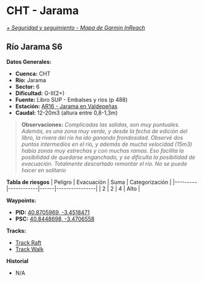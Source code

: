# CHT - Jarama
*[+ Seguridad y seguimiento - Mapa de Garmin InReach](https://share.garmin.com/gpalacios82)*

## Río Jarama S6

**Datos Generales:**
* **Cuenca:** CHT
* **Río:** Jarama
* **Sector:** 6
* **Dificultad:** G-II(2+)
* **Fuente:** Libro SUP - Embalses y ríos (p 488)
* **Estación:** [AR16 - Jarama en Valdepeñas](https://saihtajo.chtajo.es/stmobile/index.php?url=/tr/ficha/estacion:AR16)
* **Caudal:** 12-20m3 (altura entre 0,8-1,3m)

>**Observaciones:**
*Complicadas las salidas, son muy puntuales. Además, es una zona muy verde, y desde la fecha de edición del libro, la rivera del río ha ido ganando frondosidad. Observé dos puntos intermedios en el río, y además de mucha velocidad (15m3) habia zonas muy estrechas y con muchas ramas. Eso facilita la posibilidad de quedarse enganchado, y se dificulta la posibilidad de evacuación. Totalmente descartado remontar el río. No se puede hacer en solitario*

**Tabla de riesgos**
| Peligro | Evacuación | Suma | Categorización |
|---------|------------|------|----------------|
|     2   |       2    |   4  |      Alto      |

**Waypoints:**
* **PID:** [40.8705969, -3.4518471](https://maps.app.goo.gl/NYryL6f8RY85Gvvd8)
* **PSC:** [40.8448698, -3.4706558](https://maps.app.goo.gl/ExHsKKNre9HN4KVS6)

**Tracks:**
* [Track Raft](https://connect.garmin.com/modern/course/192904137)
* [Track Walk](https://connect.garmin.com/modern/course/192902293)

**Historial**
* N/A
